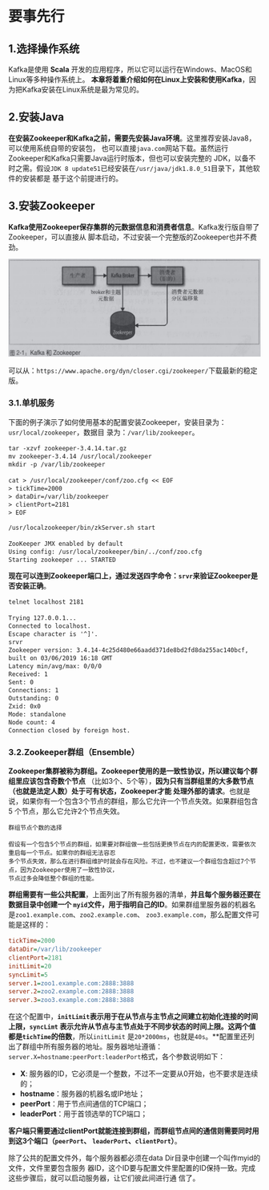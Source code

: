 要事先行
===================================================================================
## 1.选择操作系统
Kafka是使用 **Scala** 开发的应用程序，所以它可以运行在Windows、MacOS和Linux等多种操作系统上。
**本章将着重介绍如何在Linux上安装和使用Kafka**，因为把Kafka安装在Linux系统是最为常见的。

## 2.安装Java
**在安装Zookeeper和Kafka之前，需要先安装Java环境**。这里推荐安装Java8，可以使用系统自带的安装包，
也可以直接`java.com`网站下载。虽然运行Zookeeper和Kafka只需要Java运行时版本，但也可以安装完整的
JDK，以备不时之需。假设`JDK 8 update51`已经安装在`/usr/java/jdk1.8.0_51`目录下，其他软件的安装都是
基于这个前提进行的。

## 3.安装Zookeeper
**Kafka使用Zookeeper保存集群的元数据信息和消费者信息**。Kafka发行版自带了Zookeeper，可以直接从
脚本启动，不过安装一个完整版的Zookeeper也并不费劲。

![Kafka与Zookeeper](img/1.png)

可以从：`https://www.apache.org/dyn/closer.cgi/zookeeper/`下载最新的稳定版。

### 3.1.单机服务
下面的例子演示了如何使用基本的配置安装Zookeeper，安装目录为：`usr/local/zookeeper`，数据目
录为：`/var/lib/zookeeper`。
```shell
tar -xzvf zookeeper-3.4.14.tar.gz
mv zookeeper-3.4.14 /usr/local/zookeeper
mkdir -p /var/lib/zookeeper

cat > /usr/local/zookeeper/conf/zoo.cfg << EOF
> tickTime=2000
> dataDir=/var/lib/zookeeper
> clientPort=2181
> EOF
```
```shell
/usr/localzookeeper/bin/zkServer.sh start

ZooKeeper JMX enabled by default
Using config: /usr/local/zookeeper/bin/../conf/zoo.cfg
Starting zookeeper ... STARTED
```
**现在可以连到Zookeeper端口上，通过发送四字命令：`srvr`来验证Zookeeper是否安装正确**。
```shell
telnet localhost 2181

Trying 127.0.0.1...
Connected to localhost.
Escape character is '^]'.
srvr
Zookeeper version: 3.4.14-4c25d480e66aadd371de8bd2fd8da255ac140bcf, built on 03/06/2019 16:18 GMT
Latency min/avg/max: 0/0/0
Received: 1
Sent: 0
Connections: 1
Outstanding: 0
Zxid: 0x0
Mode: standalone
Node count: 4
Connection closed by foreign host.
```

### 3.2.Zookeeper群组（Ensemble）
**Zookeeper集群被称为群组。Zookeeper使用的是一致性协议，所以建议每个群组里应该包含奇数个节点**
（比如3个、5个等），**因为只有当群组里的大多数节点（也就是法定人数）处于可有状态，Zookeeper才能
处理外部的请求**。也就是说，如果你有一个包含3个节点的群组，那么它允许一个节点失效。如果群组包含5
个节点，那么它允许2个节点失效。
```
群组节点个数的选择

假设有一个包含5个节点的群组，如果要对群组做一些包括更换节点在内的配置更改，需要依次重启每一个节点。如果你的群组无法容忍
多个节点失效，那么在进行群组维护时就会存在风险。不过，也不建议一个群组包含超过7个节点，因为Zookeeper使用了一致性协议，
节点过多会降低整个群组的性能。
```
**群组需要有一些公共配置**，上面列出了所有服务器的清单，**并且每个服务器还要在数据目录中创建一个
`myid`文件，用于指明自己的ID**。如果群组里服务器的机器名是`zoo1.example.com`、`zoo2.example.com`、
`zoo3.example.com`，那么配置文件可能是这样的：
```ini
tickTime=2000
dataDir=/var/lib/zookeeper 
clientPort=2181
initLimit=20
syncLimit=5
server.1=zoo1.example.com:2888:3888
server.2=zoo2.example.com:2888:3888
server.3=zoo3.example.com:2888:3888
```
在这个配置中，**`initLimit`表示用于在从节点与主节点之间建立初始化连接的时间上限，`syncLimt`
表示允许从节点与主节点处于不同步状态的时间上限。这两个值都是`tichTime`的倍数**，所以`initLimit`
是`20*2000ms`，也就是`40s`。**配置里还列出了群组中所有服务器的地址。服务器地址遵循：
`server.X=hostname:peerPort:leaderPort`格式，各个参数说明如下：
+ **X**: 服务器的ID，它必须是一个整数，不过不一定要从0开始，也不要求是连续的；
+ **hostname**：服务器的机器名或IP地址；
+ **peerPort**：用于节点间通信的TCP端口；
+ **leaderPort**：用于首领选举的TCP端口；

**客户端只需要通过clientPort就能连接到群组，而群组节点间的通信则需要同时用到这3个端口（`peerPort`、
`leaderPort`、`clientPort`）**。

除了公共的配置文件外，每个服务器都必须在data Dir目录中创建一个叫作myid的文件，文件里要包含服务
器ID，这个ID要与配置文件里配置的ID保持一致。完成这些步骤后，就可以启动服务器，让它们彼此间进行通
信了。



